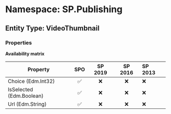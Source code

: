 # Namespace: SP.Publishing

## Entity Type: VideoThumbnail

### Properties

**Availability matrix**

Property | SPO | SP 2019 | SP 2016 | SP 2013
----------|:---:|:-------:|:-------:|:-------
Choice (Edm.Int32) | ✅ | ❌ | ❌ | ❌
IsSelected (Edm.Boolean) | ✅ | ❌ | ❌ | ❌
Url (Edm.String) | ✅ | ❌ | ❌ | ❌

